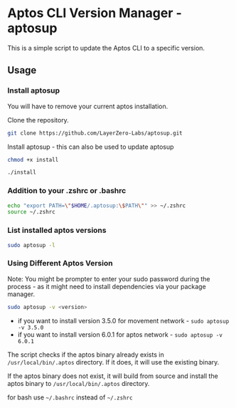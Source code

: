 # Aptos CLI Version Manager - aptosup

This is a simple script to update the Aptos CLI to a specific version.

## Usage

### Install aptosup

You will have to remove your current aptos installation.

Clone the repository.

```bash
git clone https://github.com/LayerZero-Labs/aptosup.git
```

Install aptosup - this can also be used to update aptosup

```bash
chmod +x install
```

```bash
./install
```

### Addition to your .zshrc or .bashrc

```bash
echo "export PATH=\"$HOME/.aptosup:\$PATH\"" >> ~/.zshrc
source ~/.zshrc
```

### List installed aptos versions

```bash
sudo aptosup -l
```

### Using Different Aptos Version

Note: You might be prompter to enter your sudo password during the process - as it might need to install dependencies via your package manager.

```bash
sudo aptosup -v <version>
```

- if you want to install version 3.5.0 for movement network - `sudo aptosup -v 3.5.0`
- if you want to install version 6.0.1 for aptos network - `sudo aptosup -v 6.0.1`

The script checks if the aptos binary already exists in `/usr/local/bin/.aptos` directory. If it does, it will use the existing binary.

If the aptos binary does not exist, it will build from source and install the aptos binary to `/usr/local/bin/.aptos` directory.



for bash use `~/.bashrc` instead of `~/.zshrc`
